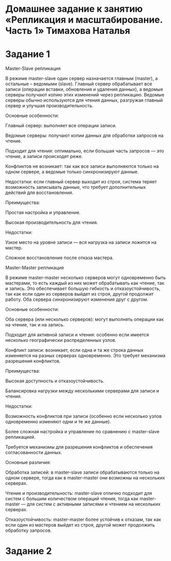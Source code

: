 # Домашнее задание к занятию «Репликация и масштабирование. Часть 1» Тимахова Наталья

# Задание 1

Master-Slave репликация

В режиме master-slave один сервер назначается главным (master), а остальные – ведомыми (slave). Главный сервер обрабатывает все записи (операции вставки, обновления и удаления данных), а ведомые серверы получают копию этих изменений через репликацию. Ведомые серверы обычно используются для чтения данных, разгружая главный сервер и улучшая производительность.

Основные особенности:

Главный сервер: выполняет все операции записи.

Ведомые серверы: получают копии данных для обработки запросов на чтение.

Подходит для чтения: оптимально, если большая часть запросов — это чтение, а записи происходят реже.

Конфликтов не возникает: так как все записи выполняются только на одном сервере, а ведомые только синхронизируют данные.

Недостатки: если главный сервер выходит из строя, система теряет возможность записывать данные, что требует дополнительных действий для восстановления.

Преимущества:

Простая настройка и управление.

Высокая производительность для чтения.

Недостатки:

Узкое место на уровне записи — вся нагрузка на записи ложится на мастер.

Сложное восстановление после отказа мастера.

Master-Master репликация

В режиме master-master несколько серверов могут одновременно быть мастерами, то есть каждый из них может обрабатывать как чтение, так и запись. Это обеспечивает большую гибкость и отказоустойчивость, так как если один из серверов выйдет из строя, другой продолжит работу. Оба сервера синхронизируют изменения друг с другом.

Основные особенности:

Оба сервера (или несколько серверов): могут выполнять операции как на чтение, так и на запись.

Подходит для активной записи и чтения: особенно если имеется несколько географически распределенных узлов.

Конфликт записи: возникает, если одна и та же строка данных изменяется на разных серверах одновременно. Это требует механизма разрешения конфликтов.

Преимущества:

Высокая доступность и отказоустойчивость.

Балансировка нагрузки между несколькими серверами для записи и чтения.

Недостатки:

Возможность конфликтов при записи (особенно если несколько узлов одновременно изменяют одни и те же данные).

Более сложная настройка и управление по сравнению с master-slave репликацией.

Требуется механизмы для разрешения конфликтов и обеспечения согласованности данных.

Основные различия:

Обработка записей: в master-slave записи обрабатываются только на одном сервере, тогда как в master-master они возможны на нескольких серверах.

Чтение и производительность: master-slave отлично подходит для систем с большим количеством операций чтения, тогда как master-master — для систем с активными записями и чтением на нескольких серверах.

Отказоустойчивость: master-master более устойчив к отказам, так как если один из мастеров выйдет из строя, другой может продолжить обработку запросов.

# Задание 2


